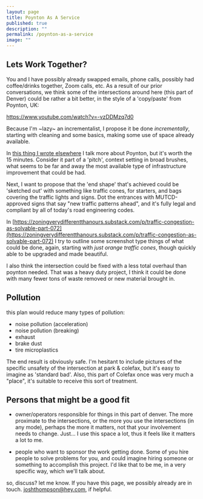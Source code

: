 ```yaml
---
layout: page
title: Poynton As A Service
published: true
description: ""
permalink: /poynton-as-a-service
image: ""
---
```


## Lets Work Together? 

You and I have possibly already swapped emails, phone calls, possibly had coffee/drinks together, Zoom calls, etc. As a result of our prior conversations, we think some of the intersections around here (this part of Denver) could be rather a bit better, in the style of a 'copy/paste' from Poynton, UK:

https://www.youtube.com/watch?v=-vzDDMzq7d0

Because I'm ~lazy~ an incrementalist, I propose it be done _incrementally_, starting with cleaning and some basics, making some use of space already available. 


In [this thing I wrote elsewhere](https://zoningverydifferentthanours.substack.com/p/interlude-a-pattern-of-repair-episode) I talk more about Poynton, but it's worth the 15 minutes. Consider it part of a 'pitch', context setting in broad brushes, what seems to be far and away the most available type of infrastructure improvement that could be had. 

Next, I want to propose that the 'end shape' that's achieved could be 'sketched out' with something like traffic cones, for starters, and bags covering the traffic lights and signs. Dot the entrances with MUTCD-approved signs that say "new traffic patterns ahead", and it's fully legal and compliant by all of today's road engineering codes. 

In [https://zoningverydifferentthanours.substack.com/p/traffic-congestion-as-solvable-part-072](https://zoningverydifferentthanours.substack.com/p/traffic-congestion-as-solvable-part-072) I try to outline some screenshot type things of what could be done, again, starting with _just orange traffic cones_, though quickly able to be upgraded and made beautiful.

I also think the intersection could be fixed with a less total overhaul than poynton needed. That was a heavy duty project, I think it could be done with many fewer tons of waste removed or new material brought in. 

## Pollution

this plan would reduce many types of pollution:

- noise pollution (acceleration)
- noise pollution (breaking)
- exhaust
- brake dust
- tire microplastics

The end result is obviously safe. I'm hesitant to include pictures of the specific unsafety of the intersection at park & colefax, but it's easy to imagine as 'standard bad'. Also, this part of Colefax once was very much a "place", it's suitable to receive this sort of treatment. 

## Persons that might be a good fit

- owner/operators responsible for things in this part of denver. The more proximate to the intersections, or the more you use the intersections (in any mode), perhaps the more it matters, not that your involvement needs to change. Just... I use this space a lot, thus it feels like it matters a lot to me. 

- people who want to sponsor the work getting done. Some of you hire people to solve problems for you, and could imagine hiring someone or something to accomplish this project. I'd like that to be me, in a very specific way, which we'll talk about. 

so, discuss? let me know. If you have this page, we possibly already are in touch. joshthompson@hey.com, if helpful. 


